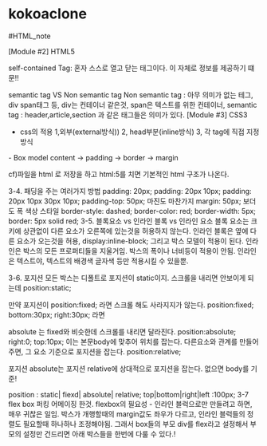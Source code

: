 # kokoaclone
#HTML_note

[Module #2] HTML5
<!DOCTYPE html>
self-contained Tag: 혼자 스스로 열고 닫는 태그이다. 이 자체로 정보를 제공하기 떄문!!

semantic tag VS Non semantic tag
Non semantic tag : 아무 의미가 없는 테그, div span태그 등, div는 컨테이너 같은것, span은 텍스트를 위한 컨테이너,
semantic tag : header,article,section 과 같은 태그들은 의미가 있다.
[Module #3] CSS3
- css의 적용 1,외부(external방식)) 2, head부분(inline방식) 3, 각 tag에 직접 지정 방식
<link href="styles.css" rel="stylesheet">
- Box model
content -> padding -> border -> margin

cf)파일을 html 로 저장을 하고 html:5를 치면 기본적인 html 구조가 나온다.

3-4.
패딩을 주는 여러가지 방법
padding: 20px;
padding: 20px 10px;
padding: 20px 10px 30px 10px;
padding-top: 50px;
마진도 마찬가지
margin: 50px;
보더도 폭 색상 스타일
border-style: dashed;
border-color: red;
border-width: 5px;
border: 5px solid red;
3-5. 블록요소 vs 인라인 블록 vs 인라인 요소
블록 요소는 크키에 상관없이 다른 요소가 오른쪽에 있는것을 허용하지 않는다.
인라인 블록은 옆에 다른 요소가 오는것을 허용, display:inline-block; 그리고 박스 모델이 적용이 된다.
인라인은 박스의 모든 프로퍼티들을 지울거임. 박스의 폭이나 너비등이 적용이 안됨. 인라인은 텍스트야, 텍스트의 배경색 글자색 등만 적용시킬 수 있을뿐.

3-6. 포지션
모든 박스는 디폴트로 포지션이 static이지. 스크롤을 내리면 안보이게 되는데 position:static;

만약 포지션이 position:fixed; 라면 스크롤 해도 사라지지가 않는다.
position:fixed; bottom:30px; right:30px; 라면

absolute 는 fixed와 비슷한데 스크롤를 내리면 달라진다.
position:absolute; right:0; top:10px; 이는 본문body에 맞추어 위치를 잡는다. 다른요소와 관계를 만들어주면, 그 요소 기준으로 포지션을 잡는다. position:relative;

포지션 absolute는 포지션 relative에 상대적으로 포지션을 잡는다. 없으면 body를 기준!

position : static| fiexd| absolute| relative;
top|bottom|right|left :100px;
3-7 flex box 퍼킹 어메이징 한것.
flexbox의 필요성 - 인라인 블럭으로만 만들려고 하면, 매우 귀찮은 일임. 박스가 개행할때의 margin값도 좌우가 다르고, 인라인 블럭들의 정렬도 필요할때 하나하나 조정해야됨. 그래서 box들의 부모 div를 flex라고 설정해서 부모의 설정만 건드리면 아래 박스들을 한번에 다룰 수 있다.!
